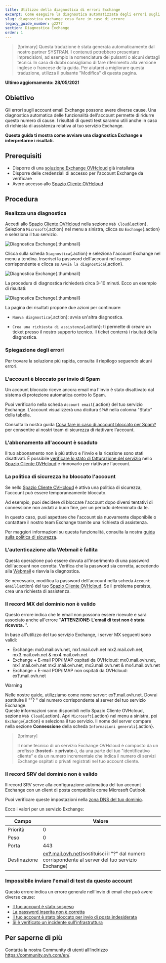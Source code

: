 ```yaml
---
title: Utilizzo della diagnostica di errori Exchange
excerpt: Come eseguire la diagnostica automatizzata degli errori sugli account Exchange
slug: diagnostica_exchange_cosa_fare_in_caso_di_errore
legacy_guide_number: g2277
section: Diagnostica Exchange
order: 1
---
```


> [!primary]
> Questa traduzione è stata generata automaticamente dal nostro partner SYSTRAN. I contenuti potrebbero presentare imprecisioni, ad esempio la nomenclatura dei pulsanti o alcuni dettagli tecnici. In caso di dubbi consigliamo di fare riferimento alla versione inglese o francese della guida. Per aiutarci a migliorare questa traduzione, utilizza il pulsante "Modifica" di questa pagina.
>

**Ultimo aggiornamento: 28/05/2021**

## Obiettivo

Gli errori sugli account email Exchange possono avere diverse cause. Una diagnostica automatica delle funzionalità dell'account permette di ridurre questo numero di cause. I risultati di questi test saranno utili anche in caso di richiesta di assistenza relativa al tuo servizio Exchange.

**Questa guida ti mostra come avviare una diagnostica Exchange e interpretarne i risultati.**

## Prerequisiti

- Disporre di una [soluzione Exchange OVHcloud](https://www.ovhcloud.com/it/emails/hosted-exchange/) già installata
- Disporre delle credenziali di accesso per l'account Exchange da verificare
- Avere accesso allo [Spazio Cliente OVHcloud](https://www.ovh.com/auth/?action=gotomanager&from=https://www.ovh.it/&ovhSubsidiary=it)

## Procedura

### Realizza una diagnostica

Accedi allo [Spazio Cliente OVHcloud](https://www.ovh.com/auth/?action=gotomanager&from=https://www.ovh.it/&ovhSubsidiary=it) nella sezione `Web Cloud`{.action}. Seleziona `Microsoft`{.action} nel menu a sinistra, clicca su `Exchange`{.action} e seleziona il tuo servizio.

![Diagnostica Exchange](images/img_4450.png){.thumbnail}

Clicca sulla scheda `Diagnostica`{.action} e seleziona l'account Exchange nel menu a tendina. Inserisci la password dell'account nel campo corrispondente e clicca su `Avvia la diagnostica`{.action}.

![Diagnostica Exchange](images/img_4451.png){.thumbnail}

La procedura di diagnostica richiederà circa 3-10 minuti. Ecco un esempio di risultati:

![Diagnostica Exchange](images/img_4471.png){.thumbnail}

La pagina dei risultati propone due azioni per continuare:

- `Nuova diagnostica`{.action}: avvia un'altra diagnostica.

- `Crea una richiesta di assistenza`{.action}: ti permette di creare un ticket presso il nostro supporto tecnico. Il ticket conterrà i risultati della diagnostica.

### Spiegazione degli errori

Per trovare la soluzione più rapida, consulta il riepilogo seguendo alcuni errori.

### L'account è bloccato per invio di Spam <a name="blocked"></a>

Un account bloccato riceve ancora email ma l'invio è stato disattivato dal sistema di protezione automatica contro lo Spam.

Puoi verificarlo nella scheda `Account email`{.action} del tuo servizio Exchange. L'account visualizzerà una dicitura `SPAM` nella colonna "Stato" della tabella.

Consulta la nostra guida [Cosa fare in caso di account bloccato per Spam?](../blocco-per-spam/) per consentire ai nostri team di sicurezza di riattivare l'account.

### L'abbonamento all'account è scaduto <a name="expired"></a>

Il tuo abbonamento non è più attivo e l'invio e la ricezione sono stati disattivati. È possibile [verificare lo stato di fatturazione del servizio](../gestisci-fatturazione-exchange/) nello [Spazio Cliente OVHcloud](https://www.ovh.com/auth/?action=gotomanager&from=https://www.ovh.it/&ovhSubsidiary=it) e rinnovarlo per riattivare l'account.

### La politica di sicurezza ha bloccato l'account

Se nello [Spazio Cliente OVHcloud](https://www.ovh.com/auth/?action=gotomanager&from=https://www.ovh.it/&ovhSubsidiary=it) è attiva una politica di sicurezza, l'account può essere temporaneamente bloccato.

Ad esempio, puoi decidere di bloccare l'account dopo diversi tentativi di connessione non andati a buon fine, per un periodo determinato da te.

In questo caso, puoi aspettare che l'account sia nuovamente disponibile o contattare il nostro team Exchange tramite una richiesta di assistenza.

Per maggiori informazioni su questa funzionalità, consulta la nostra [guida sulla politica di sicurezza](../gestire-politica-di-sicurezza-password/).

### L'autenticazione alla Webmail è fallita <a name="password"></a>

Questa operazione può essere dovuta all'inserimento di una password dell'account non corretta. Verifica che la password sia corretta, accedendo alla [Webmail](../exchange_2016_guida_allutilizzo_di_outlook_web_app/) e riavvia la diagnostica.

Se necessario, modifica la password dell'account nella scheda `Account email`{.action} del tuo [Spazio Cliente OVHcloud](https://www.ovh.com/auth/?action=gotomanager&from=https://www.ovh.it/&ovhSubsidiary=it). Se il problema persiste, crea una richiesta di assistenza.

### Il record MX del dominio non è valido

Questo errore indica che le email non possono essere ricevute e sarà associato anche all'errore "**ATTENZIONE: L'email di test non è stata ricevuta.** ".

In base all'utilizzo del tuo servizio Exchange, i server MX seguenti sono validi:

- Exchange: mx0.mail.ovh.net, mx1.mail.ovh.net mx2.mail.ovh.net, mx3.mail.ovh.net & mx4.mail.ovh.net
- Exchange + E-mail POP/IMAP ospitati da OVHcloud: mx0.mail.ovh.net, mx1.mail.ovh.net mx2.mail.ovh.net, mx3.mail.ovh.net & mx4.mail.ovh.net
- Exchange + E-mail POP/IMAP non ospitati da OVHcloud: ex<b>?</b>.mail.ovh.net

<a name="hostname"></a>

> [!warning]
> Nelle nostre guide, utilizziamo come nome server: ex<b>?</b>.mail.ovh.net. Dovrai sostituire il ""? " dal numero corrispondente al server del tuo servizio Exchange.<br>
> Queste informazioni sono disponibili nello Spazio Cliente OVHcloud, sezione `Web Cloud`{.action}.  Apri `Microsoft`{.action} nel menu a sinistra, poi `Exchange`{.action} e seleziona il tuo servizio. Il nome del server compare nella sezione **Connessione** della scheda `Informazioni generali`{.action}.
>

> [!primary]
>
> Il nome tecnico di un servizio Exchange OVHcloud è composto da un prefisso (**hosted-** o **private-**), da una parte del tuo "identificativo cliente" e da un numero incrementale che indica il numero di servizi Exchange ospitati o privati registrati nel tuo account cliente.
>

### Il record SRV del dominio non è valido

Il record SRV serve alla configurazione automatica del tuo account Exchange con un client di posta compatibile come Microsoft Outlook.

Puoi verificare queste impostazioni nella [zona DNS del tuo dominio](../../domains/web_hosting_modifica_la_tua_zona_dns/).

Ecco i valori per un servizio Exchange:

Campo | Valore
------------ | -------------
Priorità | 0
Peso | 0
Porta | 443
Destinazione | [ex<b>?</b>.mail.ovh.net](#hostname)(sostituisci il "?" dal numero corrispondente al server del tuo servizio Exchange)

### Impossibile inviare l'email di test da questo account

Questo errore indica un errore generale nell'invio di email che può avere diverse cause:

- [Il tuo account è stato sospeso](#expired)
- [La password inserita non è corretta](#password)
- [Il tuo account è stato bloccato per invio di posta indesiderata](#blocked)
- [Si è verificato un incidente sull'infrastruttura](https://web-cloud.status-ovhcloud.com/)

## Per saperne di più

Contatta la nostra Community di utenti all’indirizzo <https://community.ovh.com/en/>.
